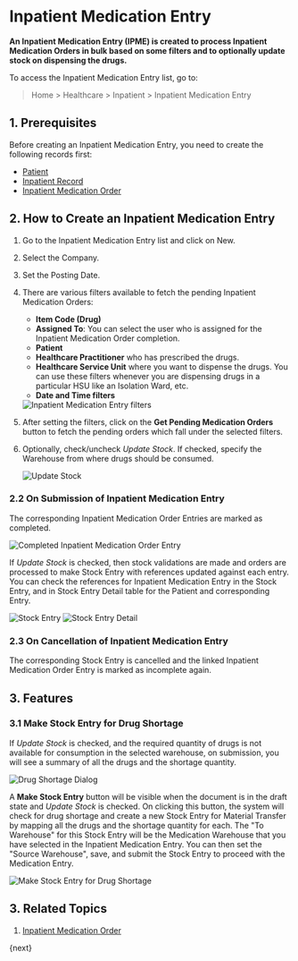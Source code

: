 <!-- add-breadcrumbs -->
# Inpatient Medication Entry

**An Inpatient Medication Entry (IPME) is created to process Inpatient Medication Orders in bulk based on some filters and to optionally update stock on dispensing the drugs.**

To access the Inpatient Medication Entry list, go to:

> Home > Healthcare > Inpatient > Inpatient Medication Entry

## 1. Prerequisites

Before creating an Inpatient Medication Entry, you need to create the following records first:

* [Patient](/docs/v13/user/manual/en/healthcare/patient)
* [Inpatient Record](/docs/v13/user/manual/en/healthcare/inpatient_record)
* [Inpatient Medication Order](/docs/v13/user/manual/en/healthcare/inpatient_medication_order)

## 2. How to Create an Inpatient Medication Entry

1. Go to the Inpatient Medication Entry list and click on New.
2. Select the Company.
3. Set the Posting Date.
4. There are various filters available to fetch the pending Inpatient Medication Orders:

    - **Item Code (Drug)**
    - **Assigned To**: You can select the user who is assigned for the Inpatient Medication Order completion.
    - **Patient**
    - **Healthcare Practitioner** who has prescribed the drugs.
    - **Healthcare Service Unit** where you want to dispense the drugs. You can use these filters whenever you are dispensing drugs in a particular HSU like an Isolation Ward, etc.
    - **Date and Time filters**

    <img class="screenshot" alt="Inpatient Medication Entry filters" src="{{docs_base_url}}/assets/img/healthcare/ime-filters.png">

5. After setting the filters, click on the **Get Pending Medication Orders** button to fetch the pending orders which fall under the selected filters.
6. Optionally, check/uncheck _Update Stock_. If checked, specify the Warehouse from where drugs should be consumed.

    <img class="screenshot" alt="Update Stock" src="{{docs_base_url}}/assets/img/healthcare/ime-stock.png">

### 2.2 On Submission of Inpatient Medication Entry

The corresponding Inpatient Medication Order Entries are marked as completed.

<img class="screenshot" alt="Completed Inpatient Medication Order Entry" src="{{docs_base_url}}/assets/img/healthcare/imoe-completed.png">

If _Update Stock_ is checked, then stock validations are made and orders are processed to make Stock Entry with references updated against each entry.
You can check the references for Inpatient Medication Entry in the Stock Entry, and in Stock Entry Detail table for the Patient and corresponding Entry.

<img class="screenshot" alt="Stock Entry" src="{{docs_base_url}}/assets/img/healthcare/ime-stock-entry.png">

<img class="screenshot" alt="Stock Entry Detail" src="{{docs_base_url}}/assets/img/healthcare/ime-stock-entry-detail.png">

### 2.3 On Cancellation of Inpatient Medication Entry

The corresponding Stock Entry is cancelled and the linked Inpatient Medication Order Entry is marked as incomplete again.

## 3. Features

### 3.1 Make Stock Entry for Drug Shortage

If _Update Stock_ is checked, and the required quantity of drugs is not available for consumption in the selected warehouse, on submission, you will see a summary of all the drugs and the shortage quantity.

<img class="screenshot" alt="Drug Shortage Dialog" src="{{docs_base_url}}/assets/img/healthcare/drug-shortage-dialog.gif">

A **Make Stock Entry** button will be visible when the document is in the draft state and _Update Stock_ is checked. On clicking this button, the system will check for drug shortage and create a new Stock Entry for Material Transfer by mapping all the drugs and the shortage quantity for each. The "To Warehouse" for this Stock Entry will be the Medication Warehouse that you have selected in the Inpatient Medication Entry. You can then set the "Source Warehouse", save, and submit the Stock Entry to proceed with the Medication Entry.

<img class="screenshot" alt="Make Stock Entry for Drug Shortage" src="{{docs_base_url}}/assets/img/healthcare/make-stock-entry.gif">

## 3. Related Topics

1. [Inpatient Medication Order](/docs/v13/user/manual/en/healthcare/inpatient_medication_order)

{next}
